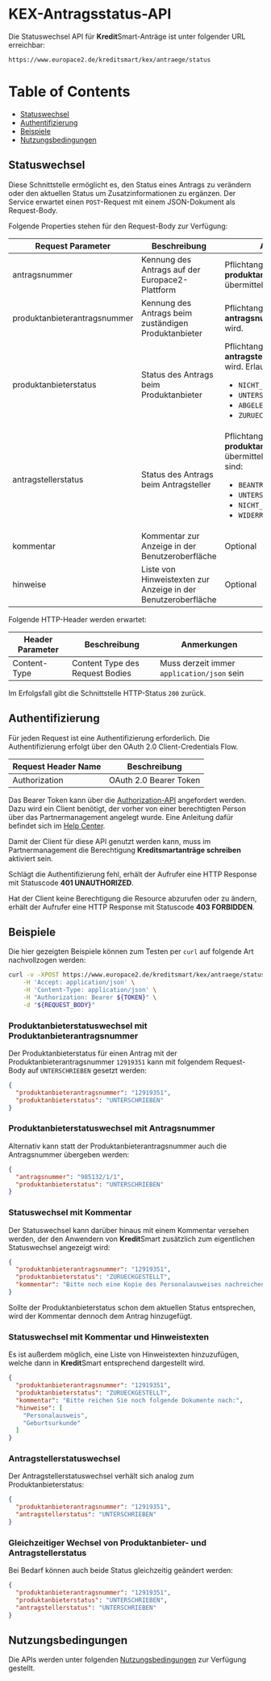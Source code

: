 # KEX-Antragsstatus-API

Die Statuswechsel API für **Kredit**Smart-Anträge ist unter folgender URL erreichbar:

```
https://www.europace2.de/kreditsmart/kex/antraege/status
```


# Table of Contents

* [Statuswechsel](#statuswechsel)
* [Authentifizierung](#authentifizierung)
* [Beispiele](#beispiele)
* [Nutzungsbedingungen](#Nutzungsbedingungen)

## Statuswechsel

Diese Schnittstelle ermöglicht es, den Status eines Antrags zu verändern oder den aktuellen Status um Zusatzinformationen zu ergänzen. Der Service erwartet einen `POST`-Request mit einem JSON-Dokument als Request-Body.

Folgende Properties stehen für den Request-Body zur Verfügung:

Request Parameter            | Beschreibung | Anmerkungen
-----------------------------|--------------|-------
antragsnummer                | Kennung des Antrags auf der Europace2-Plattform | Pflichtangabe, sofern keine **produktanbieterantragsnummer** übermittelt wird.
produktanbieterantragsnummer | Kennung des Antrags beim zuständigen Produktanbieter | Pflichtangabe, sofern keine **antragsnummer** übermittelt wird.
produktanbieterstatus        | Status des Antrags beim Produktanbieter | Pflichtangabe, sofern kein **antragstellerstatus** übermittelt wird. Erlaubte Werte sind: <ul><li><code>NICHT_BEARBEITET</code></li><li><code>UNTERSCHRIEBEN</code></li><li><code>ABGELEHNT</code></li><li><code>ZURUECKGESTELLT</code></li></ul>
antragstellerstatus          | Status des Antrags beim Antragsteller | Pflichtangabe, sofern kein **produktanbieterstatus** übermittelt wird. Erlaubte Werte sind: <ul><li><code>BEANTRAGT</code></li><li><code>UNTERSCHRIEBEN</code></li><li><code>NICHT_ANGENOMMEN</code></li><li><code>WIDERRUFEN</code></li></ul>
kommentar                    | Kommentar zur Anzeige in der Benutzeroberfläche | Optional
hinweise                     | Liste von Hinweistexten zur Anzeige in der Benutzeroberfläche | Optional


Folgende HTTP-Header werden erwartet:

Header Parameter | Beschreibung                                               | Anmerkungen                                |
-----------------|------------------------------------------------------------|--------------------------------------------|
Content-Type     | Content Type des Request Bodies                            | Muss derzeit immer `application/json` sein |

Im Erfolgsfall gibt die Schnittstelle HTTP-Status `200` zurück.

## Authentifizierung

Für jeden Request ist eine Authentifizierung erforderlich. Die Authentifizierung erfolgt über den OAuth 2.0 Client-Credentials Flow.

| Request Header Name | Beschreibung           |
|---------------------|------------------------|
| Authorization       | OAuth 2.0 Bearer Token |


Das Bearer Token kann über die [Authorization-API](https://docs.api.europace.de/privatkredit/authentifizierung/) angefordert werden.
Dazu wird ein Client benötigt, der vorher von einer berechtigten Person über das Partnermanagement angelegt wurde.
Eine Anleitung dafür befindet sich im [Help Center](https://europace2.zendesk.com/hc/de/articles/360012514780).

Damit der Client für diese API genutzt werden kann, muss im Partnermanagement die Berechtigung **Kreditsmartanträge schreiben** aktiviert sein.  

Schlägt die Authentifizierung fehl, erhält der Aufrufer eine HTTP Response mit Statuscode **401 UNAUTHORIZED**.

Hat der Client keine Berechtigung die Resource abzurufen oder zu ändern, erhält der Aufrufer eine HTTP Response mit Statuscode **403 FORBIDDEN**.


## Beispiele

Die hier gezeigten Beispiele können zum Testen per `curl` auf folgende Art nachvollzogen werden:

```sh
curl -v -XPOST https://www.europace2.de/kreditsmart/kex/antraege/status \
	-H 'Accept: application/json' \
	-H 'Content-Type: application/json' \
	-H "Authorization: Bearer ${TOKEN}" \
	-d "${REQUEST_BODY}"
```

### Produktanbieterstatuswechsel mit Produktanbieterantragsnummer

Der Produktanbieterstatus für einen Antrag mit der Produktanbieterantragsnummer `12919351` kann mit folgendem Request-Body auf `UNTERSCHRIEBEN` gesetzt werden:

```json
{
  "produktanbieterantragsnummer": "12919351",
  "produktanbieterstatus": "UNTERSCHRIEBEN"
}
```

### Produktanbieterstatuswechsel mit Antragsnummer

Alternativ kann statt der Produktanbieterantragsnummer auch die Antragsnummer übergeben werden:

```json
{
  "antragsnummer": "985132/1/1",
  "produktanbieterstatus": "UNTERSCHRIEBEN"
}
```

### Statuswechsel mit Kommentar

Der Statuswechsel kann darüber hinaus mit einem Kommentar versehen werden, der den Anwendern von **Kredit**Smart zusätzlich zum eigentlichen Statuswechsel angezeigt wird:

```json
{
  "produktanbieterantragsnummer": "12919351",
  "produktanbieterstatus": "ZURUECKGESTELLT",
  "kommentar": "Bitte noch eine Kopie des Personalausweises nachreichen."
}
```

Sollte der Produktanbieterstatus schon dem aktuellen Status entsprechen, wird der Kommentar dennoch dem Antrag hinzugefügt.

### Statuswechsel mit Kommentar und Hinweistexten

Es ist außerdem möglich, eine Liste von Hinweistexten hinzuzufügen, welche dann in **Kredit**Smart entsprechend dargestellt wird.

```json
{
  "produktanbieterantragsnummer": "12919351",
  "produktanbieterstatus": "ZURUECKGESTELLT",
  "kommentar": "Bitte reichen Sie noch folgende Dokumente nach:",
  "hinweise": [
  	"Personalausweis",
  	"Geburtsurkunde"
  ]
}
```

### Antragstellerstatuswechsel

Der Antragstellerstatuswechsel verhält sich analog zum Produktanbieterstatus:

```json
{
  "produktanbieterantragsnummer": "12919351",
  "antragstellerstatus": "UNTERSCHRIEBEN"
}
```

### Gleichzeitiger Wechsel von Produktanbieter- und Antragstellerstatus

Bei Bedarf können auch beide Status gleichzeitig geändert werden:

```json
{
  "produktanbieterantragsnummer": "12919351",
  "produktanbieterstatus": "UNTERSCHRIEBEN",
  "antragstellerstatus": "UNTERSCHRIEBEN"
}
```

## Nutzungsbedingungen
Die APIs werden unter folgenden [Nutzungsbedingungen](https://docs.api.europace.de/nutzungsbedingungen/) zur Verfügung gestellt.
